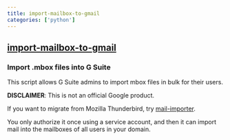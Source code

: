 ```yaml
---
title: import-mailbox-to-gmail
categories: ['python']
---
```

## [import-mailbox-to-gmail](https://github.com/google/import-mailbox-to-gmail)

### Import .mbox files into G Suite


This script allows G Suite admins to import mbox files in bulk for their
users.

**DISCLAIMER**: This is not an official Google product.

If you want to migrate from Mozilla Thunderbird, try
[mail-importer](https://github.com/google/mail-importer).

You only authorize it once using a service account, and then it can import mail
into the mailboxes of all users in your domain.
